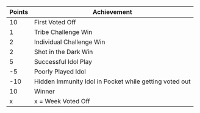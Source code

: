 |Points|Achievement|
| -------- | -------- |
| 10 | First Voted Off |
| 1 | Tribe Challenge Win |
| 2 | Individual Challenge Win | 
| 2 | Shot in the Dark Win |
| 5 | Successful Idol Play |
| -5 | Poorly Played Idol | 
| -10 | Hidden Immunity Idol in Pocket while getting voted out |
| 10 | Winner |
| x | x = Week Voted Off |
